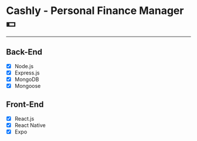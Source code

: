 # Cashly - Personal Finance Manager 💵

---

## Back-End

- [x] Node.js
- [x] Express.js
- [x] MongoDB
- [x] Mongoose

## Front-End

- [x] React.js
- [x] React Native
- [x] Expo
